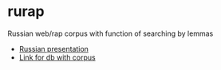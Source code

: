 # rurap
Russian web/rap corpus with function of searching by lemmas

- [Russian presentation](https://docs.google.com/presentation/d/15Bpjmh0S8mzDe0EDF3gcRP9eJ-ctyTeC4cVVKnuOfRs/edit?usp=sharing)
- [Link for db with corpus](https://drive.google.com/file/d/1MpA5UeKmyqibf0vWCe0nHRh6VmiNBAU9/view?usp=sharing)
